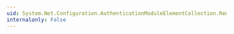 ```yaml
---
uid: System.Net.Configuration.AuthenticationModuleElementCollection.RemoveAt(System.Int32)
internalonly: False
---
```

